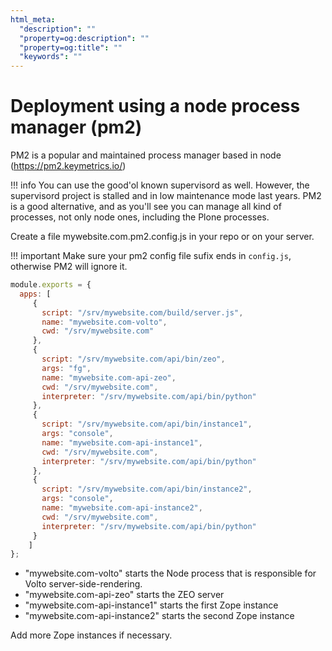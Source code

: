 ```yaml
---
html_meta:
  "description": ""
  "property=og:description": ""
  "property=og:title": ""
  "keywords": ""
---
```


# Deployment using a node process manager (pm2)

PM2 is a popular and maintained process manager based in node (https://pm2.keymetrics.io/)

!!! info
    You can use the good'ol known supervisord as well. However, the supervisord project is stalled and in low maintenance mode last years. PM2 is a good alternative, and as you'll see you can manage all kind of processes, not only node ones, including the Plone processes.

Create a file mywebsite.com.pm2.config.js in your repo or on your server.

!!! important
    Make sure your pm2 config file sufix ends in `config.js`, otherwise PM2 will ignore it.

```js
module.exports = {
  apps: [
     {
       script: "/srv/mywebsite.com/build/server.js",
       name: "mywebsite.com-volto",
       cwd: "/srv/mywebsite.com"
     },
     {
       script: "/srv/mywebsite.com/api/bin/zeo",
       args: "fg",
       name: "mywebsite.com-api-zeo",
       cwd: "/srv/mywebsite.com",
       interpreter: "/srv/mywebsite.com/api/bin/python"
     },
     {
       script: "/srv/mywebsite.com/api/bin/instance1",
       args: "console",
       name: "mywebsite.com-api-instance1",
       cwd: "/srv/mywebsite.com",
       interpreter: "/srv/mywebsite.com/api/bin/python"
     },
     {
       script: "/srv/mywebsite.com/api/bin/instance2",
       args: "console",
       name: "mywebsite.com-api-instance2",
       cwd: "/srv/mywebsite.com",
       interpreter: "/srv/mywebsite.com/api/bin/python"
     }
    ]
};
```

- "mywebsite.com-volto" starts the Node process that is responsible for Volto server-side-rendering.
- "mywebsite.com-api-zeo" starts the ZEO server
- "mywebsite.com-api-instance1" starts the first Zope instance
- "mywebsite.com-api-instance2" starts the second Zope instance

Add more Zope instances if necessary.
